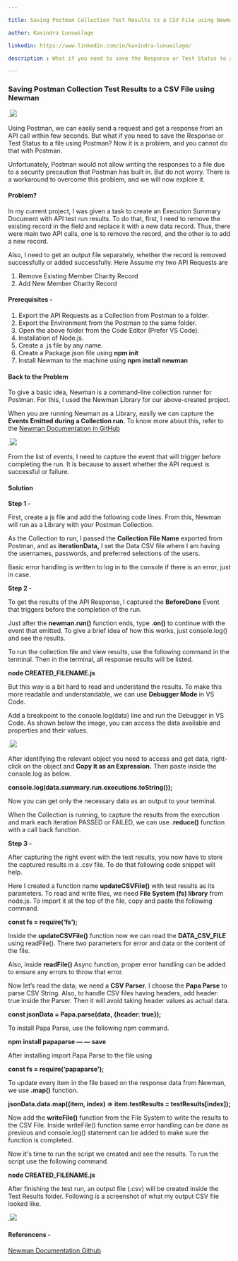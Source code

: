 ```yaml
---

title: Saving Postman Collection Test Results to a CSV File using Newman 

author: Kavindra Lunuwilage

linkedin: https://www.linkedin.com/in/kavindra-lunuwilage/

description : What if you need to save the Response or Test Status to a file using Postman? Now it is a problem, and you cannot do that with Postman. Unfortunately, Postman would not allow writing the responses to a file due to a security precaution that Postman has built in.But do not worry. There is a workaround to overcome this problem, and we will now explore it.

---
```


### **Saving Postman Collection Test Results to a CSV File using Newman**

.<img src="/img/kl_01_2021_06_25.png"/>

Using Postman, we can easily send a request and get a response from an API call within few seconds. But what if you need to save the Response or Test Status to a file using Postman? Now it is a problem, and you cannot do that with Postman.

Unfortunately, Postman would not allow writing the responses to a file due to a security precaution that Postman has built in. But do not worry. There is a workaround to overcome this problem, and we will now explore it.

#### **Problem?**

In my current project, I was given a task to create an Execution Summary Document with API test run results. To do that, first, I need to remove the existing record in the field and replace it with a new data record. Thus, there were main two API calls, one is to remove the record, and the other is to add a new record.

Also, I need to get an output file separately, whether the record is removed successfully or added successfully. Here Assume my two API Requests are

1. Remove Existing Member Charity Record
1. Add New Member Charity Record

#### **Prerequisites -**

1. Export the API Requests as a Collection from Postman to a folder.
1. Export the Environment from the Postman to the same folder.
1. Open the above folder from the Code Editor (Prefer VS Code).
1. Installation of Node.js.
1. Create a .js file by any name.
1. Create a Package.json file using **npm init**
1. Install Newman to the machine using **npm install newman**

#### **Back to the Problem**

To give a basic idea, Newman is a command-line collection runner for Postman. For this, I used the Newman Library for our above-created project.

When you are running Newman as a Library, easily we can capture the **Events Emitted during a Collection run.** To know more about this, refer to the [Newman Documentation in GitHub](https://github.com/postmanlabs/newman#newmanrunevents)

.<img src="/img/kl_02_2021_06_25.png"/>

From the list of events, I need to capture the event that will trigger before completing the run. It is because to assert whether the API request is successful or failure.

#### **Solution**

**Step 1 -**

First, create a js file and add the following code lines. From this, Newman will run as a Library with your Postman Collection.

<script src="https://gist.github.com/kavioshanaiesecer/c6bb38cd0637d9c53fe3f3f13e6cc7be.js"></script>

As the Collection to run, I passed the **Collection File Name** exported from Postman, and as **iterationData,** I set the Data CSV file where I am having the usernames, passwords, and preferred selections of the users.

Basic error handling is written to log in to the console if there is an error, just in case.

**Step 2 -**

To get the results of the API Response, I captured the **BeforeDone** Event that triggers before the completion of the run.

Just after the **newman.run()** function ends, type **.on()** to continue with the event that emitted. To give a brief idea of how this works, just console.log() and see the results.

<script src="https://gist.github.com/kavioshanaiesecer/f9e3ff14d9bd9f19fdb59b11da323195.js"></script>

To run the collection file and view results, use the following command in the terminal. Then in the terminal, all response results will be listed.

**node CREATED_FILENAME.js**

But this way is a bit hard to read and understand the results. To make this more readable and understandable, we can use **Debugger Mode** in VS Code.

Add a breakpoint to the console.log(data) line and run the Debugger in VS Code. As shown below the image, you can access the data available and properties and their values.

.<img src="/img/kl_03_2021_06_25.png"/>

After identifying the relevant object you need to access and get data, right-click on the object and **Copy it as an Expression.** Then paste inside the console.log as below.

**console.log(data.summary.run.executions.toString());**

Now you can get only the necessary data as an output to your terminal.

<script src="https://gist.github.com/kavioshanaiesecer/56d7f53fb772400edcb26d26fdcd0f83.js"></script>

When the Collection is running, to capture the results from the execution and mark each iteration PASSED or FAILED, we can use **.reduce()** function with a call back function.

**Step 3 -**

After capturing the right event with the test results, you now have to store the captured results in a .csv file. To do that following code snippet will help.

Here I created a function name **updateCSVFile()** with test results as its parameters. To read and write files, we need **File System (fs) library** from node.js. To import it at the top of the file, copy and paste the following command.

**const fs = require(‘fs’);**

Inside the **updateCSVFile()** function now we can read the **DATA_CSV_FILE** using readFile(). There two parameters for error and data or the content of the file.

Also, inside **readFile()** Async function, proper error handling can be added to ensure any errors to throw that error.

Now let’s read the data; we need a **CSV Parser.** I choose the **Papa Parse** to parse CSV String. Also, to handle CSV files having headers, add header: true inside the Parser. Then it will avoid taking header values as actual data.

**const jsonData = Papa.parse(data, {header: true});**

To install Papa Parse, use the following npm command.

**npm install papaparse — — save**

After installing import Papa Parse to the file using

**const fs = require(‘papaparse’);**

To update every item in the file based on the response data from Newman, we use **.map()** function.

**jsonData.data.map((item, index) => item.testResults = testResults[index]);**

<script src="https://gist.github.com/kavioshanaiesecer/5f3563c57a0ffc80158d77aa07289c84.js"></script>

Now add the **writeFile()** function from the File System to write the results to the CSV File. Inside writeFile() function same error handling can be done as previous and console.log() statement can be added to make sure the function is completed.

Now it's time to run the script we created and see the results. To run the script use the following command.

**node CREATED_FILENAME.js**

After finishing the test run, an output file (.csv) will be created inside the Test Results folder. Following is a screenshot of what my output CSV file looked like.

.<img src="/img/kl_04_2021_06_25.png"/>

#### **Referencens -**

[Newman Documentation Github](https://github.com/postmanlabs/newman)
